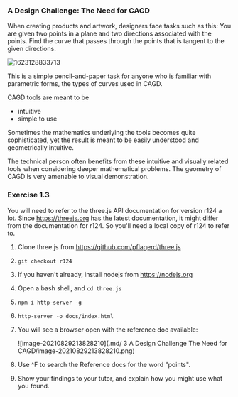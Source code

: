 ### A Design Challenge: The Need for CAGD

When creating products and artwork, designers face tasks such as this:  You are given two points in a plane and two directions associated with the points.  Find the curve that passes through the points that is tangent to the given directions. 

![1623128833713](.md/3/1623128833713.png)

This is a simple pencil-and-paper task for anyone who is familiar with parametric forms, the types of curves used in CAGD.

CAGD tools are meant to be

* intuitive
* simple to use

Sometimes the mathematics underlying the tools becomes quite sophisticated, yet the result is meant to be easily understood and geometrically intuitive.

The technical person often benefits from these intuitive and visually related tools when considering deeper mathematical problems.  The geometry of CAGD is very amenable to visual demonstration.



### Exercise 1.3 ###

You will need to refer to the three.js API documentation for version r124 a lot.  Since https://threejs.org has the latest documentation, it might differ from the documentation for r124.  So you'll need a local copy of r124 to refer to.

1) Clone three.js from https://github.com/pflagerd/three.js

2) `git checkout r124`

3) If you haven't already, install nodejs from https://nodejs.org

4) Open a bash shell, and `cd three.js`

5) `npm i http-server -g`

6) `http-server -o docs/index.html`

7) You will see a browser open with the reference doc available:

   ![image-20210829213828210](.md/ 3 A Design Challenge The Need for CAGD/image-20210829213828210.png)

8) Use ^F to search the Reference docs for the word "points".

9) Show your findings to your tutor, and explain how you might use what you found.